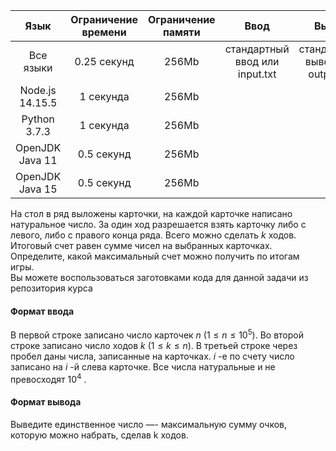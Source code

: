 |       Язык      	| Ограничение времени 	| Ограничение памяти 	|              Ввод              	|               Вывод              	|
|:---------------:	|:-------------------:	|:------------------:	|:------------------------------:	|:--------------------------------:	|
|    Все языки    	|     0.25 секунд     	|        256Mb       	| стандартный ввод или input.txt 	| стандартный вывод или output.txt 	|
| Node.js 14.15.5 	|      1 секунда      	|        256Mb       	|                                	|                                  	|
|   Python 3.7.3  	|      1 секунда      	|        256Mb       	|                                	|                                  	|
| OpenJDK Java 11 	|      0.5 секунд     	|        256Mb       	|                                	|                                  	|
| OpenJDK Java 15 	|      0.5 секунд     	|        256Mb       	|                                	|                                  	|

На стол в ряд выложены карточки, на каждой карточке написано натуральное число. За один ход разрешается взять карточку либо с левого, либо с правого конца ряда. Всего можно сделать $k$ ходов. Итоговый счет равен сумме чисел на выбранных карточках. Определите, какой максимальный счет можно получить по итогам игры.  
Вы можете воспользоваться заготовками кода для данной задачи из репозитория курса 

#### Формат ввода ####

В первой строке записано число карточек $n$ $( 1 ≤ n ≤ 10^5 )$. Во второй строке записано число ходов $k$ $( 1 ≤ k ≤ n )$. В третьей строке через пробел даны числа, записанные на карточках. $i$ -е по счету число записано на $i$ -й слева карточке. Все числа натуральные и не превосходят $10^4$ . 

#### Формат вывода ####
Выведите единственное число —- максимальную сумму очков, которую можно набрать, сделав k ходов.
